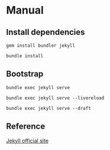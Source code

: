 # Manual

## Install dependencies

```
gem install bundler jekyll

bundle install
```

## Bootstrap

```
bundle exec jekyll serve

bundle exec jekyll serve --livereload

bundle exec jekyll serve --draft
```

## Reference

[Jekyll official site](https://jekyllrb.com/)
